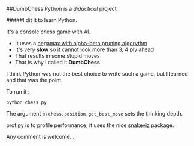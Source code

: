 ##DumbChess Python is a _didactical_ project

#####I dit it to learn Python.

It's a console chess game with AI.

* It uses a [negamax with alpha-beta pruning algorythm](https://en.wikipedia.org/wiki/Negamax)
* It's very **slow** so it cannot look more than 3, 4 ply ahead
* That results in some stupid moves
* That is why I called it **DumbChess**

I think Python was not the best choice to write such a game, but I learned and that was the point.

To run it :

    python chess.py

The argument in `chess.position.get_best_move` sets the thinking depth.

prof.py is to profile performance, it uses the nice [snakeviz](https://jiffyclub.github.io/snakeviz/) package.

Any comment is welcome...